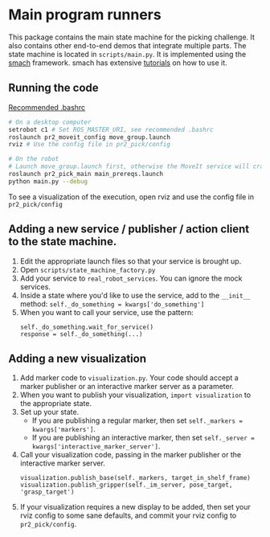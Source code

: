# Main program runners
This package contains the main state machine for the picking challenge.
It also contains other end-to-end demos that integrate multiple parts.
The state machine is located in `scripts/main.py`.
It is implemented using the [smach](http://wiki.ros.org/smach) framework.
smach has extensive [tutorials](http://wiki.ros.org/smach/Tutorials) on how to use it.

## Running the code
[Recommended .bashrc](https://github.com/hcrlab/wiki/blob/master/development_environment_setup/recommended_bashrc.md)

```bash
# On a desktop computer
setrobot c1 # Set ROS_MASTER_URI, see recommended .bashrc
roslaunch pr2_moveit_config move_group.launch
rviz # Use the config file in pr2_pick/config

# On the robot
# Launch move_group.launch first, otherwise the MoveIt service will crash.
roslaunch pr2_pick_main main_prereqs.launch
python main.py --debug
```

To see a visualization of the execution, open rviz and use the config file in `pr2_pick/config`

## Adding a new service / publisher / action client to the state machine.
1. Edit the appropriate launch files so that your service is brought up.
2. Open `scripts/state_machine_factory.py`
3. Add your service to `real_robot_services`.
   You can ignore the mock services.
4. Inside a state where you'd like to use the service, add to the `__init__` method:
   `self._do_something = kwargs['do_something']`
5. When you want to call your service, use the pattern:
   ```
   self._do_something.wait_for_service()
   response = self._do_something(...)
   ```

## Adding a new visualization
1. Add marker code to `visualization.py`.
   Your code should accept a marker publisher or an interactive marker server as a parameter.
2. When you want to publish your visualization, `import visualization` to the appropriate state.
3. Set up your state.
   - If you are publishing a regular marker, then set `self._markers = kwargs['markers']`.
   - If you are publishing an interactive marker, then set `self._server = kwargs['interactive_marker_server']`.
3. Call your visualization code, passing in the marker publisher or the interactive marker server.
   ```
   visualization.publish_base(self._markers, target_in_shelf_frame)
   visualization.publish_gripper(self._im_server, pose_target, 'grasp_target')
   ```
4. If your visualization requires a new display to be added, then set your rviz config to some sane defaults, and commit your rviz config to `pr2_pick/config`.